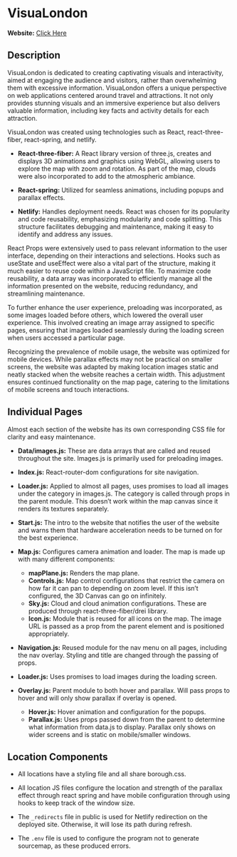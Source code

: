 # VisuaLondon

**Website:** [Click Here](https://visualondon.netlify.app/)

## Description

VisuaLondon is dedicated to creating captivating visuals and interactivity, aimed at engaging the audience and visitors, rather than overwhelming them with excessive information. VisuaLondon offers a unique perspective on web applications centered around travel and attractions. It not only provides stunning visuals and an immersive experience but also delivers valuable information, including key facts and activity details for each attraction.

VisuaLondon was created using technologies such as React, react-three-fiber, react-spring, and netlify.

- **React-three-fiber:** A React library version of three.js, creates and displays 3D animations and graphics using WebGL, allowing users to explore the map with zoom and rotation. As part of the map, clouds were also incorporated to add to the atmospheric ambiance.

- **React-spring:** Utilized for seamless animations, including popups and parallax effects.

- **Netlify:** Handles deployment needs. React was chosen for its popularity and code reusability, emphasizing modularity and code splitting. This structure facilitates debugging and maintenance, making it easy to identify and address any issues.

React Props were extensively used to pass relevant information to the user interface, depending on their interactions and selections. Hooks such as useState and useEffect were also a vital part of the structure, making it much easier to reuse code within a JavaScript file. To maximize code reusability, a data array was incorporated to efficiently manage all the information presented on the website, reducing redundancy, and streamlining maintenance.

To further enhance the user experience, preloading was incorporated, as some images loaded before others, which lowered the overall user experience. This involved creating an image array assigned to specific pages, ensuring that images loaded seamlessly during the loading screen when users accessed a particular page.

Recognizing the prevalence of mobile usage, the website was optimized for mobile devices. While parallax effects may not be practical on smaller screens, the website was adapted by making location images static and neatly stacked when the website reaches a certain width. This adjustment ensures continued functionality on the map page, catering to the limitations of mobile screens and touch interactions.

## Individual Pages

Almost each section of the website has its own corresponding CSS file for clarity and easy maintenance.

- **Data/images.js:** These are data arrays that are called and reused throughout the site. Images.js is primarily used for preloading images.

- **Index.js:** React-router-dom configurations for site navigation.

- **Loader.js:** Applied to almost all pages, uses promises to load all images under the category in images.js. The category is called through props in the parent module. This doesn’t work within the map canvas since it renders its textures separately.

- **Start.js:** The intro to the website that notifies the user of the website and warns them that hardware acceleration needs to be turned on for the best experience.

- **Map.js:** Configures camera animation and loader. The map is made up with many different components:

  - **mapPlane.js:** Renders the map plane.
  - **Controls.js:** Map control configurations that restrict the camera on how far it can pan to depending on zoom level. If this isn’t configured, the 3D Canvas can go on infinitely.
  - **Sky.js:** Cloud and cloud animation configurations. These are produced through react-three-fiber/drei library.
  - **Icon.js:** Module that is reused for all icons on the map. The image URL is passed as a prop from the parent element and is positioned appropriately.

- **Navigation.js:** Reused module for the nav menu on all pages, including the nav overlay. Styling and title are changed through the passing of props.

- **Loader.js:** Uses promises to load images during the loading screen.

- **Overlay.js:** Parent module to both hover and parallax. Will pass props to hover and will only show parallax if overlay is opened.

  - **Hover.js:** Hover animation and configuration for the popups.
  - **Parallax.js:** Uses props passed down from the parent to determine what information from data.js to display. Parallax only shows on wider screens and is static on mobile/smaller windows.

## Location Components

- All locations have a styling file and all share borough.css.

- All location JS files configure the location and strength of the parallax effect through react spring and have mobile configuration through using hooks to keep track of the window size.

- The `_redirects` file in public is used for Netlify redirection on the deployed site. Otherwise, it will lose its path during refresh.

- The `.env` file is used to configure the program not to generate sourcemap, as these produced errors.
